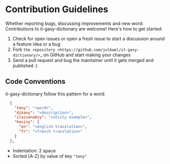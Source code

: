 # Contribution Guidelines

Whether reporting bugs, discussing improvements and new word:
Contributions to it-gasy-dictionary are welcome! Here's how to get started:

1. Check for open issues or open a fresh issue to start a discussion around
   a feature idea or a bug
2. Fork `the repository <https://github.com/julkwel/it-gasy-dictionary/>`_ on GitHub
   and start making your changes
3. Send a pull request and bug the maintainer until it gets merged and
   published :)

## Code Conventions

it-gasy-dictionary follow this pattern for a word:

```json
  {
    "teny": "<word>",
    "dikany": "<description>",
    "ilaivanaAzy": "<utiity example>",
    "heviny": {
      "en": "<english translation>",
      "fr": "<french translation>"
    }
  },
```

* Indentation: 2 space
* Sorted [A-Z] by value of key `"teny"`
